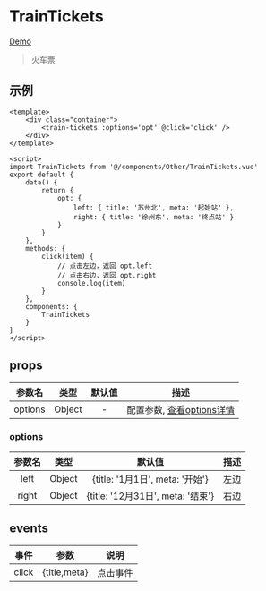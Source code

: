 # TrainTickets
[Demo](http://infozx.gitee.io/infozx_temp/dist/module/trainTickets.html)
> 火车票

## 示例
```vue{8}
<template>
	<div class="container">
		<train-tickets :options='opt' @click='click' />
	</div>
</template>

<script>
import TrainTickets from '@/components/Other/TrainTickets.vue'
export default {
	data() {
		return {
			opt: {
				left: { title: '苏州北', meta: '起始站' },
				right: { title: '徐州东', meta: '终点站' }
			}
		}
	},
	methods: {
		click(item) {
			// 点击左边，返回 opt.left
			// 点击右边，返回 opt.right
			console.log(item)
		}
	},
	components: {
		TrainTickets
	}
}
</script>
```

## props
|参数名|类型|默认值|描述|
|:---:|:---:|:---:|:---:|
|options|Object|-|配置参数, [查看options详情](#options)|

### options
|参数名|类型|默认值|描述|
|:---:|:---:|:---:|:---:|
|left|Object|{title: '1月1日', meta: '开始'}|左边|
|right|Object|{title: '12月31日', meta: '结束'}|右边|

## events
|事件|参数|说明|
|:---:|:---:|:---:|
|click|{title,meta}|点击事件|